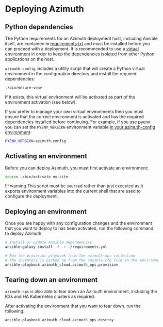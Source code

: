 # Deploying Azimuth

## Python dependencies

The Python requirements for an Azimuth deployment host, including Ansible itself,
are contained in
[requirements.txt](https://github.com/azimuth-cloud/azimuth-config/blob/stable/requirements.txt)
and must be installed before you can proceed with a deployment. It is recommended
to use a [virtual environment](https://docs.python.org/3/library/venv.html) in order
to keep the dependencies isolated from other Python applications on the host.

`azimuth-config` includes a utility script that will create a Python virtual
environment in the configuration directory and install the required dependencies:

```sh
./bin/ensure-venv
```

If it exists, this virtual environment will be activated as part of the environment
activation (see below).

If you prefer to manage your own virtual environments then you must ensure that
the correct environment is activated and has the required dependencies installed
before continuing. For example, if you use [pyenv](https://github.com/pyenv/pyenv)
you can set the `PYENV_VERSION` environment variable
[in your azimuth-config environment](../environments.md#linux-environment-variables):

```sh title="env"
PYENV_VERSION=azimuth-config
```

## Activating an environment

Before you can deploy Azimuth, you must first activate an environment:

```sh
source ./bin/activate my-site
```

<!-- prettier-ignore-start -->
!!! warning
    This script must be `source`d rather than just executed as it exports environment variables into the current shell that are used to configure the deployment.
<!-- prettier-ignore-end -->

## Deploying an environment

Once you are happy with any configuration changes and the environment that
you want to deploy to has been activated, run the following command to
deploy Azimuth:

```sh
# Install or update Ansible dependencies
ansible-galaxy install -f -r ./requirements.yml

# Run the provision playbook from the azimuth-ops collection
# The inventory is picked up from the ansible.cfg file in the environment
ansible-playbook azimuth_cloud.azimuth_ops.provision
```

## Tearing down an environment

`azimuth-ops` is also able to tear down an Azimuth environment, including the
K3s and HA Kubernetes clusters as required.

After activating the environment that you want to tear down, run the following:

```sh
ansible-playbook azimuth_cloud.azimuth_ops.destroy
```
